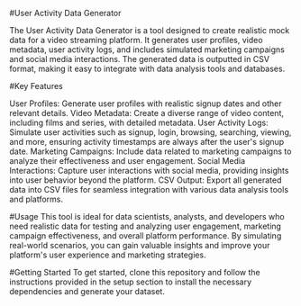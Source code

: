 #User Activity Data Generator

The User Activity Data Generator is a tool designed to create realistic mock data for a video streaming platform. It generates user profiles, video metadata, user activity logs, and includes simulated marketing campaigns and social media interactions. The generated data is outputted in CSV format, making it easy to integrate with data analysis tools and databases.

#Key Features

User Profiles: Generate user profiles with realistic signup dates and other relevant details.
Video Metadata: Create a diverse range of video content, including films and series, with detailed metadata.
User Activity Logs: Simulate user activities such as signup, login, browsing, searching, viewing, and more, ensuring activity timestamps are always after the user's signup date.
Marketing Campaigns: Include data related to marketing campaigns to analyze their effectiveness and user engagement.
Social Media Interactions: Capture user interactions with social media, providing insights into user behavior beyond the platform.
CSV Output: Export all generated data into CSV files for seamless integration with various data analysis tools and platforms.

#Usage
This tool is ideal for data scientists, analysts, and developers who need realistic data for testing and analyzing user engagement, marketing campaign effectiveness, and overall platform performance. By simulating real-world scenarios, you can gain valuable insights and improve your platform's user experience and marketing strategies.

#Getting Started
To get started, clone this repository and follow the instructions provided in the setup section to install the necessary dependencies and generate your dataset.
